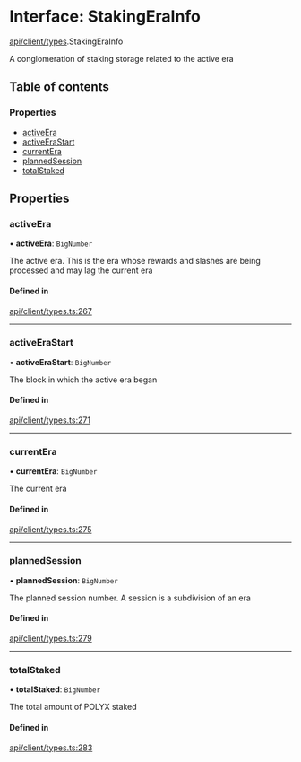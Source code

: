 # Interface: StakingEraInfo

[api/client/types](../wiki/api.client.types).StakingEraInfo

A conglomeration of staking storage related to the active era

## Table of contents

### Properties

- [activeEra](../wiki/api.client.types.StakingEraInfo#activeera)
- [activeEraStart](../wiki/api.client.types.StakingEraInfo#activeerastart)
- [currentEra](../wiki/api.client.types.StakingEraInfo#currentera)
- [plannedSession](../wiki/api.client.types.StakingEraInfo#plannedsession)
- [totalStaked](../wiki/api.client.types.StakingEraInfo#totalstaked)

## Properties

### activeEra

• **activeEra**: `BigNumber`

The active era. This is the era whose rewards and slashes are being processed and may lag the current era

#### Defined in

[api/client/types.ts:267](https://github.com/PolymeshAssociation/polymesh-sdk/blob/f8a937f04/src/api/client/types.ts#L267)

___

### activeEraStart

• **activeEraStart**: `BigNumber`

The block in which the active era began

#### Defined in

[api/client/types.ts:271](https://github.com/PolymeshAssociation/polymesh-sdk/blob/f8a937f04/src/api/client/types.ts#L271)

___

### currentEra

• **currentEra**: `BigNumber`

The current era

#### Defined in

[api/client/types.ts:275](https://github.com/PolymeshAssociation/polymesh-sdk/blob/f8a937f04/src/api/client/types.ts#L275)

___

### plannedSession

• **plannedSession**: `BigNumber`

The planned session number. A session is a subdivision of an era

#### Defined in

[api/client/types.ts:279](https://github.com/PolymeshAssociation/polymesh-sdk/blob/f8a937f04/src/api/client/types.ts#L279)

___

### totalStaked

• **totalStaked**: `BigNumber`

The total amount of POLYX staked

#### Defined in

[api/client/types.ts:283](https://github.com/PolymeshAssociation/polymesh-sdk/blob/f8a937f04/src/api/client/types.ts#L283)
